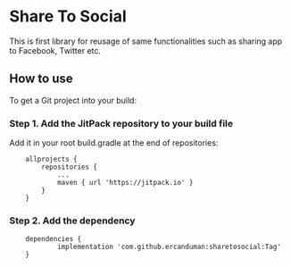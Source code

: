 # Share To Social
This is first library for reusage of same functionalities such as sharing app to Facebook, Twitter etc.

## How to use
To get a Git project into your build:

### Step 1. Add the JitPack repository to your build file
Add it in your root build.gradle at the end of repositories:

```
	allprojects {
		repositories {
			...
			maven { url 'https://jitpack.io' }
		}
	}
```
### Step 2. Add the dependency

```
	dependencies {
	        implementation 'com.github.ercanduman:sharetosocial:Tag'
	}
```

